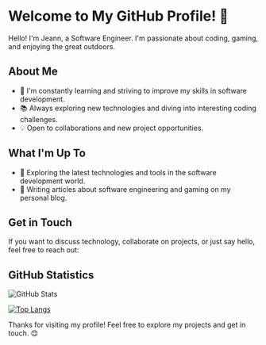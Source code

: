 # Welcome to My GitHub Profile! 👋

Hello! I'm Jeann, a Software Engineer. I'm passionate about coding, gaming, and enjoying the great outdoors.

## About Me

- 🌱 I'm constantly learning and striving to improve my skills in software development.
- 📚 Always exploring new technologies and diving into interesting coding challenges.
- 💡 Open to collaborations and new project opportunities.

## What I'm Up To

- 🚀 Exploring the latest technologies and tools in the software development world.
- 📝 Writing articles about software engineering and gaming on my personal blog.

## Get in Touch

If you want to discuss technology, collaborate on projects, or just say hello, feel free to reach out:

## GitHub Statistics

![GitHub Stats](https://github-readme-stats.vercel.app/api?username=jsebold666&show_icons=true)

[![Top Langs](https://github-readme-stats.vercel.app/api/top-langs/?username=jsebold666&layout=donut)](https://github.com/anuraghazra/github-readme-stats)

Thanks for visiting my profile! Feel free to explore my projects and get in touch. 😊
